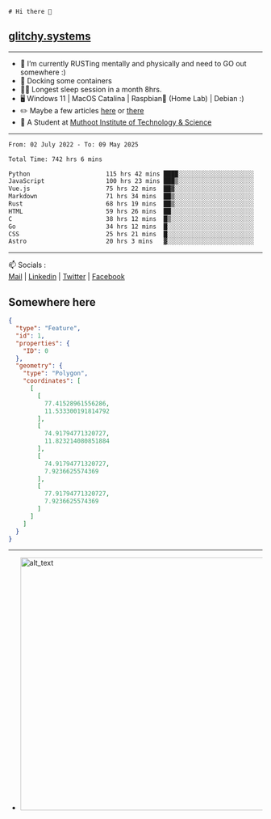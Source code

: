 ```
# Hi there 👋
```
## [glitchy.systems](https://glitchy.systems)
---

- 🌱 I’m currently RUSTing mentally and physically and need to GO out somewhere :)
- 🐋 Docking some containers
- 😶‍🌫️ Longest sleep session in a month 8hrs.
- 🖥️ Windows 11 | MacOS Catalina | Raspbian🥧 (Home Lab) | Debian :)
- ✏️ Maybe a few articles [here](https://medium.com/@advaithnarayanan8) or [there](https://medium.com/@advaithnarayanan8)
- 📑 A Student at [Muthoot Institute of Technology & Science](https://mgmits.ac.in/)



---

<!--START_SECTION:waka-->

```txt
From: 02 July 2022 - To: 09 May 2025

Total Time: 742 hrs 6 mins

Python                     115 hrs 42 mins ████░░░░░░░░░░░░░░░░░░░░░   15.59 %
JavaScript                 100 hrs 23 mins ███▒░░░░░░░░░░░░░░░░░░░░░   13.53 %
Vue.js                     75 hrs 22 mins  ██▓░░░░░░░░░░░░░░░░░░░░░░   10.16 %
Markdown                   71 hrs 34 mins  ██▒░░░░░░░░░░░░░░░░░░░░░░   09.64 %
Rust                       68 hrs 19 mins  ██▒░░░░░░░░░░░░░░░░░░░░░░   09.21 %
HTML                       59 hrs 26 mins  ██░░░░░░░░░░░░░░░░░░░░░░░   08.01 %
C                          38 hrs 12 mins  █▒░░░░░░░░░░░░░░░░░░░░░░░   05.15 %
Go                         34 hrs 12 mins  █░░░░░░░░░░░░░░░░░░░░░░░░   04.61 %
CSS                        25 hrs 21 mins  █░░░░░░░░░░░░░░░░░░░░░░░░   03.42 %
Astro                      20 hrs 3 mins   ▓░░░░░░░░░░░░░░░░░░░░░░░░   02.70 %
```

<!--END_SECTION:waka-->

---

📫 Socials :<br>
[Mail](mailto:advaith@glitchy.systems) | [Linkedin](https://www.linkedin.com/in/advaith-narayanan-a72152214/) | [Twitter](https://twitter.com/advaithnarayan) | [Facebook](https://screenmessage.com/qinq)

## Somewhere here

```geojson
{
  "type": "Feature",
  "id": 1,
  "properties": {
    "ID": 0
  },
  "geometry": {
    "type": "Polygon",
    "coordinates": [
      [
        [
          77.41528961556286,
          11.533300191814792
        ],
        [
          74.91794771320727,
          11.823214080851884
        ],
        [
          74.91794771320727,
          7.9236625574369
        ],
        [
          77.91794771320727,
          7.9236625574369
        ]
      ]
    ]
  }
}
```


--- 
- [<img alt="alt_text" width="500px" src="https://valid.x86.fr/cache/banner/xv24bv-6.png" />](https://valid.x86.fr/xv24bv)


